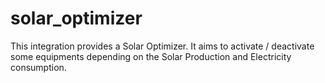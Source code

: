 # solar_optimizer

This integration provides a Solar Optimizer. It aims to activate / deactivate some equipments depending on the Solar Production and Electricity consumption.
